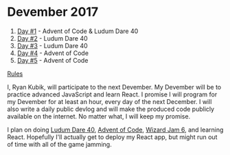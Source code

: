 # Devember 2017
1. [Day #1](1/README.md) - Advent of Code & Ludum Dare 40
2. [Day #2](2/README.md) - Ludum Dare 40
3. [Day #3](3/README.md) - Ludum Dare 40
4. [Day #4](4/README.md) - Advent of Code
5. [Day #5](5/README.md) - Advent of Code

[Rules](http://devember.org/rules)

I, Ryan Kubik, will participate to the next Devember. My Devember will be to practice advanced JavaScript and learn React. I promise I will program for my Devember for at least an hour, every day of the next December. I will also write a daily public devlog and will make the produced code publicly available on the internet. No matter what, I will keep my promise. 

I plan on doing [Ludum Dare 40](https://ldjam.com/events/ludum-dare/40/), [Advent of Code](https://adventofcode.com/), [Wizard Jam 6](https://itch.io/jam/wizard-jam-6), and learning React. Hopefully I'll actually get to deploy my React app, but might run out of time with all of the game jamming.
